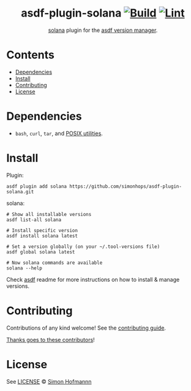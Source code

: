 <div align="center">

# asdf-plugin-solana [![Build](https://github.com/simonhops/asdf-plugin-solana/actions/workflows/build.yml/badge.svg)](https://github.com/simonhops/asdf-plugin-solana/actions/workflows/build.yml) [![Lint](https://github.com/simonhops/asdf-plugin-solana/actions/workflows/lint.yml/badge.svg)](https://github.com/simonhops/asdf-plugin-solana/actions/workflows/lint.yml)

[solana](https://docs.anza.xyz/cli/) plugin for the [asdf version manager](https://asdf-vm.com).

</div>

# Contents

- [Dependencies](#dependencies)
- [Install](#install)
- [Contributing](#contributing)
- [License](#license)

# Dependencies

- `bash`, `curl`, `tar`, and [POSIX utilities](https://pubs.opengroup.org/onlinepubs/9699919799/idx/utilities.html).


# Install

Plugin:

```shell
asdf plugin add solana https://github.com/simonhops/asdf-plugin-solana.git
```

solana:

```shell
# Show all installable versions
asdf list-all solana

# Install specific version
asdf install solana latest

# Set a version globally (on your ~/.tool-versions file)
asdf global solana latest

# Now solana commands are available
solana --help
```

Check [asdf](https://github.com/asdf-vm/asdf) readme for more instructions on how to
install & manage versions.

# Contributing

Contributions of any kind welcome! See the [contributing guide](contributing.md).

[Thanks goes to these contributors](https://github.com/simonhops/asdf-plugin-solana/graphs/contributors)!

# License

See [LICENSE](LICENSE) © [Simon Hofmannn](https://github.com/simonhops/)
